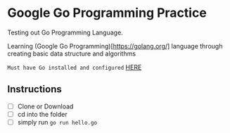 # Google Go Programming Practice
Testing out Go Programming Language.

Learning (Google Go Programming)[https://golang.org/] language through creating basic data structure and algorithms



`Must have Go installed and configured` [HERE](https://golang.org/doc/install)
## Instructions
- [ ] Clone or Download
- [ ] cd into the folder
- [ ] simply run `go run hello.go`
